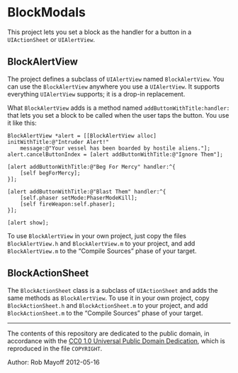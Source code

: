 # BlockModals

This project lets you set a block as the handler for a button in a `UIActionSheet` or `UIAlertView`.

## BlockAlertView

The project defines a subclass of `UIAlertView` named `BlockAlertView`.  You can use the `BlockAlertView` anywhere you use a `UIAlertView`.  It supports everything `UIAlertView` supports; it is a drop-in replacement.

What `BlockAlertView` adds is a method named `addButtonWithTitle:handler:` that lets you set a block to be called when the user taps the button.  You use it like this:

    BlockAlertView *alert = [[BlockAlertView alloc] initWithTitle:@"Intruder Alert!"
        message:@"Your vessel has been boarded by hostile aliens."];
    alert.cancelButtonIndex = [alert addButtonWithTitle:@"Ignore Them"];
    
    [alert addButtonWithTitle:@"Beg For Mercy" handler:^{
        [self begForMercy];
    }];
    
    [alert addButtonWithTitle:@"Blast Them" handler:^{
        [self.phaser setMode:PhaserModeKill];
        [self fireWeapon:self.phaser];
    }];
    
    [alert show];
    
To use `BlockAlertView` in your own project, just copy the files `BlockAlertView.h` and `BlockAlertView.m` to your project, and add `BlockAlertView.m` to the “Compile Sources” phase of your target.

## BlockActionSheet

The `BlockActionSheet` class is a subclass of `UIActionSheet` and adds the same methods as `BlockAlertView`.  To use it in your own project, copy `BlockActionSheet.h` and `BlockActionSheet.m` to your project, and add `BlockActionSheet.m` to the “Compile Sources” phase of your target.

----
The contents of this repository are dedicated to the public domain, in accordance with the [CC0 1.0 Universal Public Domain Dedication](http://creativecommons.org/publicdomain/zero/1.0/), which is reproduced in the file `COPYRIGHT`.

Author: Rob Mayoff 2012-05-16
